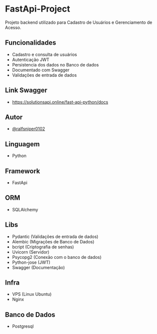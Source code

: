 # FastApi-Project 

Projeto backend utilizado para Cadastro de Usuários e Gerenciamento de Acesso.

## Funcionalidades
- Cadastro e consulta de usuários
- Autenticação JWT
- Persistencia dos dados no Banco de dados
- Documentado com Swagger
- Validações de entrada de dados
 
## Link Swagger
- https://solutionsapi.online/fast-api-python/docs

## Autor
- [@ralfsniper0102](https://www.github.com/ralfsniper0102)

## Linguagem
- Python

## Framework
- FastApi

## ORM
- SQLAlchemy

## Libs
- Pydantic (Validações de entrada de dados)
- Alembic (Migrações de Banco de Dados)
- bcript (Criptografia de senhas)
- Uvicorn (Servidor)
- Psycopg2 (Conexão com o banco de dados)
- Python-jose (JWT)
- Swagger (Documentação)

## Infra
- VPS (Linux Ubuntu)
- Nginx

## Banco de Dados
- Postgresql

